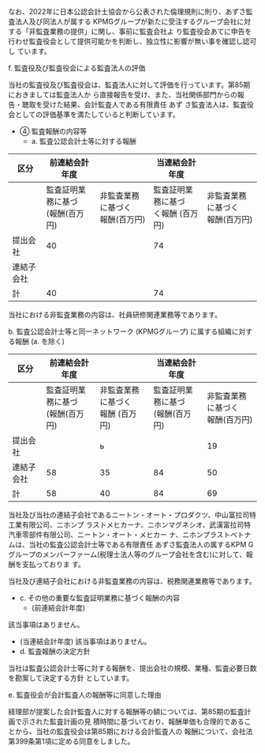 なお、2022年に日本公認会計土協会から公表された倫理規則に則り、あずさ監査法人及び同法人が属する KPMGグループが新たに受注するグループ会社に対する「非監査業務の提供」に関し、事前に監査会社よ り監査役会あてに申告を行わせ監査役会として提供可能かを判断し、独立性に影響が無い事を確認し認可し ています。

f. 監査役及び監査役会による監査法人の評価

当社の監査役及び監査役会は、監査法人に対して評価を行っています。第85期におきましては監査法人か ら直接報告を受け、また、当社関係部門からの報告・聴取を受けた結果、会計監査人である有限責任 あず さ監査法人は、監査役会としての評価基準を満たしていると判断しています。

- ④ 監査報酬の内容等
  - a. 監査公認会計士等に対する報酬

| 区分    | 前連結会計年度               |                      | 当連結会計年度                |                      |
|-------|-----------------------|----------------------|------------------------|----------------------|
|       | 監査証明業務に基づ<br>(報酬(百万円) | 非監査業務に基づく<br>報酬(百万円) | 監査証明業務に基づ<br>く報酬 (百万円) | 非監査業務に基づく<br>報酬(百万円) |
| 提出会社  | 40                    |                      | 74                     |                      |
| 連結子会社 |                       |                      |                        |                      |
| 計     | 40                    |                      | 74                     |                      |

当社における非監査業務の内容は、社員研修関連業務等であります。

b. 監査公認会計士等と同一ネットワーク (KPMGグループ) に属する組織に対する報酬 (a. を除く)

| 区分    | 前連結会計年度               |                       | 当連結会計年度               |                      |
|-------|-----------------------|-----------------------|-----------------------|----------------------|
|       | 監査証明業務に基づ<br>(報酬(百万円) | 非監査業務に基づく<br>報酬 (百万円) | 監査証明業務に基づ<br>(報酬(百万円) | 非監査業務に基づく<br>報酬(百万円) |
| 提出会社  |                       | ь                     |                       | 19                   |
| 連結子会社 | 58                    | 35                    | 84                    | 50                   |
| 計     | 58                    | 40                    | 84                    | 69                   |

当社及び当社の連結子会社であるニートン・オート・プロダクツ、中山富拉司特工業有限公司、ニホンプ ラストメヒカーナ、ニホンマグネシオ、武漢富拉司特汽車零部件有限公司、ニートン・オート・メヒカー ナ、ニホンプラストベトナムは、当社の監査公認会計士等である有限責任 あずさ監査法人の属するKPM Gグループのメンバーファーム(税理士法人等のグループ会社を含む)に対して、報酬を支払っておりま す。

当社及び連結子会社における非監査業務の内容は、税務関連業務等であります。

- c. その他の重要な監査証明業務に基づく報酬の内容
  - (前連結会計年度)

該当事項はありません。

- (当連結会計年度) 該当事項はありません。
- d. 監査報酬の決定方針

当社は監査公認会計士等に対する報酬を、提出会社の規模、業種、監査必要日数を勘案して決定する方針 としています。

e. 監査役会が会計監査人の報酬等に同意した理由

経理部が提案した会計監査人に対する報酬等の額については、第85期の監査計画で示された監査計画の見 積時間に基づいており、報酬単価も合理的であることから、当社の監査役会は第85期における会計監査人の 報酬について、会社法第399条第1項に定める同意をしました。